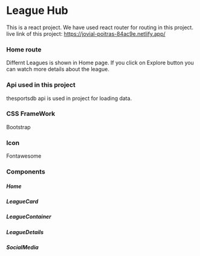 # League Hub
This is a react project. We have used react router for routing in this project. 
live link of this project: https://jovial-poitras-84ac9e.netlify.app/

### Home route 
Differnt Leagues is shown in Home page. If you click on Explore button you can watch more details about the league. 

### Api used in this project
thesportsdb api is used in project for loading data. 

### CSS FrameWork 
Bootstrap 

### Icon
Fontawesome 

### Components
##### Home
##### LeagueCard
##### LeagueContainer
##### LeagueDetails
##### SocialMedia